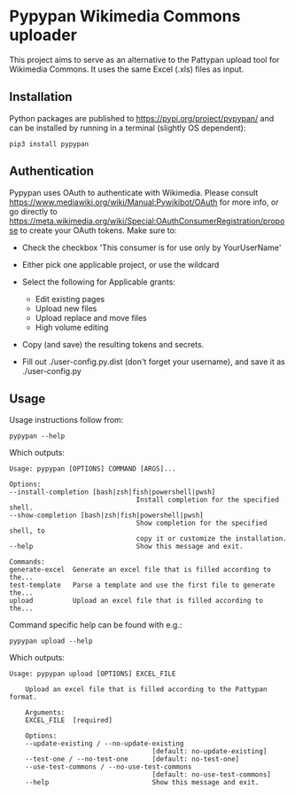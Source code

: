 # Pypypan Wikimedia Commons uploader
This project aims to serve as an alternative to the Pattypan upload tool for Wikimedia Commons.
It uses the same Excel (.xls) files as input.

## Installation
Python packages are published to https://pypi.org/project/pypypan/ and can be installed by running in a terminal (slightly OS dependent):

    pip3 install pypypan

## Authentication
Pypypan uses OAuth to authenticate with Wikimedia. Please consult https://www.mediawiki.org/wiki/Manual:Pywikibot/OAuth for more info, or go directly to https://meta.wikimedia.org/wiki/Special:OAuthConsumerRegistration/propose to create your OAuth tokens.
Make sure to:

- Check the checkbox 'This consumer is for use only by YourUserName'
- Either pick one applicable project, or use the wildcard
- Select the following for Applicable grants:
    - Edit existing pages
    - Upload new files
    - Upload replace and move files
    - High volume editing

- Copy (and save) the resulting tokens and secrets.
- Fill out ./user-config.py.dist (don't forget your username), and save it as ./user-config.py

## Usage

Usage instructions follow from:

    pypypan --help

Which outputs:

    Usage: pypypan [OPTIONS] COMMAND [ARGS]...

    Options:
    --install-completion [bash|zsh|fish|powershell|pwsh]
                                    Install completion for the specified shell.
    --show-completion [bash|zsh|fish|powershell|pwsh]
                                    Show completion for the specified shell, to
                                    copy it or customize the installation.
    --help                          Show this message and exit.

    Commands:
    generate-excel  Generate an excel file that is filled according to the...
    test-template   Parse a template and use the first file to generate the...
    upload          Upload an excel file that is filled according to the...

Command specific help can be found with e.g.:

    pypypan upload --help

Which outputs:

    Usage: pypypan upload [OPTIONS] EXCEL_FILE

        Upload an excel file that is filled according to the Pattypan format.

        Arguments:
        EXCEL_FILE  [required]

        Options:
        --update-existing / --no-update-existing
                                        [default: no-update-existing]
        --test-one / --no-test-one      [default: no-test-one]
        --use-test-commons / --no-use-test-commons
                                        [default: no-use-test-commons]
        --help                          Show this message and exit.